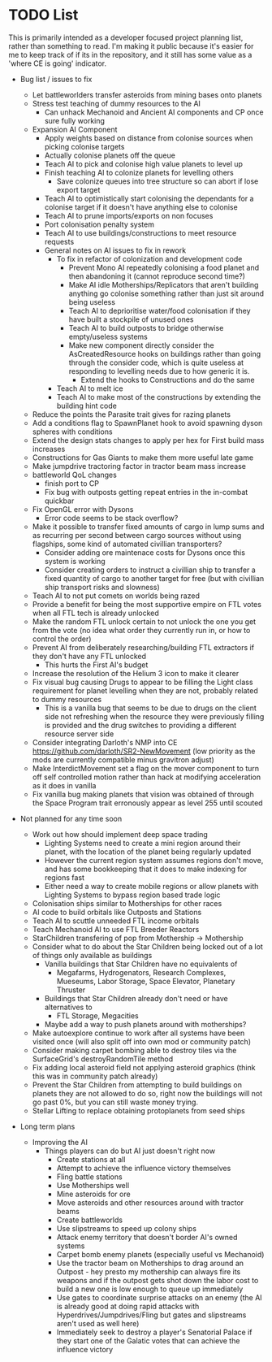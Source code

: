 # TODO List

This is primarily intended as a developer focused project planning list, rather than something to read. I'm making it public because it's easier for me to keep track of if its in the repository, and it still has some value as a 'where CE is going' indicator.

- Bug list / issues to fix
  - Let battleworlders transfer asteroids from mining bases onto planets
  - Stress test teaching of dummy resources to the AI
    - Can unhack Mechanoid and Ancient AI components and CP once sure fully
      working
  - Expansion AI Component
    - Apply weights based on distance from colonise sources when picking colonise targets
    - Actually colonise planets off the queue
    - Teach AI to pick and colonise high value planets to level up
    - Finish teaching AI to colonize planets for levelling others
      - Save colonize queues into tree structure so can abort if lose export target
    - Teach AI to optimistically start colonising the dependants for a colonise target if it doesn't have anything else to colonise
    - Teach AI to prune imports/exports on non focuses
    - Port colonisation penalty system
    - Teach AI to use buildings/constructions to meet resource requests
    - General notes on AI issues to fix in rework
      - To fix in refactor of colonization and development code
        - Prevent Mono AI repeatedly colonising a food planet and then abandoning it (cannot reproduce second time?)
        - Make AI idle Motherships/Replicators that aren't building anything go colonise something rather than just sit around being useless
        - Teach AI to deprioritise water/food colonisation if they have built a stockpile of unused ones
        - Teach AI to build outposts to bridge otherwise empty/useless systems
        - Make new component directly consider the AsCreatedResource hooks on buildings rather than going through the consider code, which is quite useless at   responding to levelling needs due to how generic it is.
          - Extend the hooks to Constructions and do the same
      - Teach AI to melt ice
      - Teach AI to make most of the constructions by extending the building hint code
  - Reduce the points the Parasite trait gives for razing planets
  - Add a conditions flag to SpawnPlanet hook to avoid spawning dyson spheres with conditions
  - Extend the design stats changes to apply per hex for First build mass increases
  - Constructions for Gas Giants to make them more useful late game
  - Make jumpdrive tractoring factor in tractor beam mass increase
  - battleworld QoL changes
    - finish port to CP
    - Fix bug with outposts getting repeat entries in the in-combat quickbar
  - Fix OpenGL error with Dysons
    - Error code seems to be stack overflow?
  - Make it possible to transfer fixed amounts of cargo in lump sums and as recurring per second between cargo sources without using flagships, some kind of automated civillian transporters?
    - Consider adding ore maintenace costs for Dysons once this system is working
    - Consider creating orders to instruct a civillian ship to transfer a fixed quantity of cargo to another target for free (but with civillian ship transport risks and slowness)
  - Teach AI to not put comets on worlds being razed
  - Provide a benefit for being the most supportive empire on FTL votes when all FTL tech is already unlocked
  - Make the random FTL unlock certain to not unlock the one you get from the vote (no idea what order they currently run in, or how to control the order)
  - Prevent AI from deliberately researching/building FTL extractors if they don't have any FTL unlocked
    - This hurts the First AI's budget
  - Increase the resolution of the Helium 3 icon to make it clearer
  - Fix visual bug causing Drugs to appear to be filling the Light class requirement for planet levelling when they are not, probably related to dummy resources
    - This is a vanilla bug that seems to be due to drugs on the client side not refreshing when the resource they were previously filling is provided and the drug switches to providing a different resource server side
  - Consider integrating Darloth's NMP into CE https://github.com/darloth/SR2-NewMovement (low priority as the mods are currently compatible minus gravitron adjust)
  - Make InterdictMovement set a flag on the mover component to turn off self controlled motion rather than hack at modifying acceleration as it does in vanilla
  - Fix vanilla bug making planets that vision was obtained of through the Space Program trait erronously appear as level 255 until scouted

- Not planned for any time soon
  - Work out how should implement deep space trading
    - Lighting Systems need to create a mini region around their planet, with the location of the planet being regularly updated
    - However the current region system assumes regions don't move, and has some bookkeeping that it does to make indexing for regions fast
    - Either need a way to create mobile regions or allow planets with Lighting Systems to bypass region based trade logic
  - Colonisation ships similar to Motherships for other races
  - AI code to build orbitals like Outposts and Stations
  - Teach AI to scuttle unneeded FTL income orbitals
  - Teach Mechanoid AI to use FTL Breeder Reactors
  - StarChildren transfering of pop from Mothership -> Mothership
  - Consider what to do about the Star Children being locked out of a lot of things only available as buildings
    - Vanilla buildings that Star Children have no equivalents of
      - Megafarms, Hydrogenators, Research Complexes, Mueseums, Labor Storage, Space Elevator, Planetary Thruster
    - Buildings that Star Children already don't need or have alternatives to
      - FTL Storage, Megacities
    - Maybe add a way to push planets around with motherships?
  - Make autoexplore continue to work after all systems have been visited once (will also split off into own mod or community patch)
  - Consider making carpet bombing able to destroy tiles via the SurfaceGrid's destroyRandomTile method
  - Fix adding local asteroid field not applying asteroid graphics (think this was in community patch already)
  - Prevent the Star Children from attempting to build buildings on planets they are not allowed to do so, right now the buildings will not go past 0%, but you can still waste money trying.
  - Stellar Lifting to replace obtaining protoplanets from seed ships

- Long term plans
  - Improving the AI
    - Things players can do but AI just doesn't right now
      - Create stations at all
      - Attempt to achieve the influence victory themselves
      - Fling battle stations
      - Use Motherships well
      - Mine asteroids for ore
      - Move asteroids and other resources around with tractor beams
      - Create battleworlds
      - Use slipstreams to speed up colony ships
      - Attack enemy territory that doesn't border AI's owned systems
      - Carpet bomb enemy planets (especially useful vs Mechanoid)
      - Use the tractor beam on Motherships to drag around an Outpost - hey presto my mothership can always fire its weapons and if the outpost gets shot down the labor cost to build a new one is low enough to queue up immediately
      - Use gates to coordinate surprise attacks on an enemy (the AI is already good at doing rapid attacks with Hyperdrives/Jumpdrives/Fling but gates and slipstreams aren't used as well here)
      - Immediately seek to destroy a player's Senatorial Palace if they start one of the Galatic votes that can achieve the influence victory
